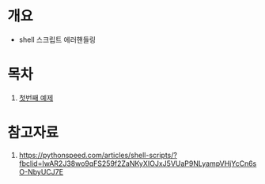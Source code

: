 # 개요
* shell 스크립트 에러핸들링

# 목차
1. [첫번째 예제](./first/Dockerfile)

# 참고자료
1. https://pythonspeed.com/articles/shell-scripts/?fbclid=IwAR2J38wo9qFS259f2ZaNKyXIOJxJ5VUaP9NLyampVHjYcCn6sO-NbyUCJ7E